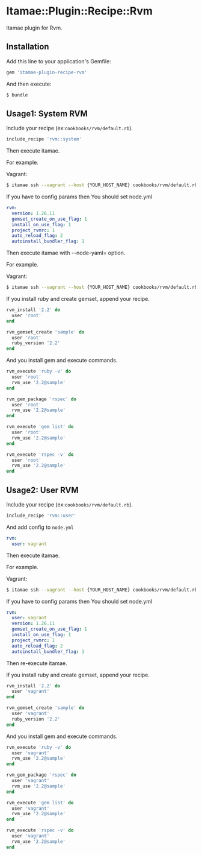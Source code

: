 Itamae::Plugin::Recipe::Rvm
========

Itamae plugin for Rvm.

Installation
--------

Add this line to your application's Gemfile:

``` ruby
gem 'itamae-plugin-recipe-rvm'
```

And then execute:

```sh
$ bundle
```

Usage1: System RVM
--------

Include your recipe (ex:`cookbooks/rvm/default.rb`).
``` ruby
include_recipe 'rvm::system'
```

Then execute itamae.

For example.

Vagrant:
``` sh
$ itamae ssh --vagrant --host {YOUR_HOST_NAME} cookbooks/rvm/default.rb
```

If you have to config params then You should set node.yml

``` yaml
rvm:
  version: 1.26.11
  gemset_create_on_use_flag: 1
  install_on_use_flag: 1
  project_rvmrc: 1
  auto_reload_flag: 2
  autoinstall_bundler_flag: 1
```
Then execute itamae with --node-yaml= option.

For example.

Vagrant:
``` sh
$ itamae ssh --vagrant --host {YOUR_HOST_NAME} cookbooks/rvm/default.rb --node-yaml=node.yml
```

If you install ruby and create gemset, append your recipe.

``` ruby
rvm_install '2.2' do
  user 'root'
end

rvm_gemset_create 'sample' do
  user 'root'
  ruby_version '2.2'
end
```

And you install gem and execute commands.

``` ruby
rvm_execute 'ruby -v' do
  user 'root'
  rvm_use '2.2@sample'
end

rvm_gem_package 'rspec' do
  user 'root'
  rvm_use '2.2@sample'
end

rvm_execute 'gem list' do
  user 'root'
  rvm_use '2.2@sample'
end

rvm_execute 'rspec -v' do
  user 'root'
  rvm_use '2.2@sample'
end
```

Usage2: User RVM
--------

Include your recipe (ex:`cookbooks/rvm/default.rb`).
``` ruby
include_recipe 'rvm::user'
```

And add config to `node.yml`

``` yaml
rvm:
  user: vagrant
```

Then execute itamae.

For example.

Vagrant:

``` sh
$ itamae ssh --vagrant --host {YOUR_HOST_NAME} cookbooks/rvm/default.rb --node-yaml=node.yml
```

If you have to config params then You should set node.yml

``` yaml
rvm:
  user: vagrant
  version: 1.26.11
  gemset_create_on_use_flag: 1
  install_on_use_flag: 1
  project_rvmrc: 1
  auto_reload_flag: 2
  autoinstall_bundler_flag: 1
```

Then re-execute itamae.

If you install ruby and create gemset, append your recipe.

``` ruby
rvm_install '2.2' do
  user 'vagrant'
end

rvm_gemset_create 'sample' do
  user 'vagrant'
  ruby_version '2.2'
end
```

And you install gem and execute commands.

``` ruby
rvm_execute 'ruby -v' do
  user 'vagrant'
  rvm_use '2.2@sample'
end

rvm_gem_package 'rspec' do
  user 'vagrant'
  rvm_use '2.2@sample'
end

rvm_execute 'gem list' do
  user 'vagrant'
  rvm_use '2.2@sample'
end

rvm_execute 'rspec -v' do
  user 'vagrant'
  rvm_use '2.2@sample'
end
```
